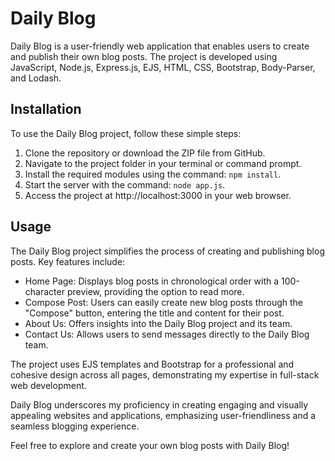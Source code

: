 # Daily Blog

Daily Blog is a user-friendly web application that enables users to create and publish their own blog posts. The project is developed using JavaScript, Node.js, Express.js, EJS, HTML, CSS, Bootstrap, Body-Parser, and Lodash.

## Installation

To use the Daily Blog project, follow these simple steps:

1. Clone the repository or download the ZIP file from GitHub.
2. Navigate to the project folder in your terminal or command prompt.
3. Install the required modules using the command: `npm install`.
4. Start the server with the command: `node app.js`.
5. Access the project at http://localhost:3000 in your web browser.

## Usage

The Daily Blog project simplifies the process of creating and publishing blog posts. Key features include:

- Home Page: Displays blog posts in chronological order with a 100-character preview, providing the option to read more.
- Compose Post: Users can easily create new blog posts through the "Compose" button, entering the title and content for their post.
- About Us: Offers insights into the Daily Blog project and its team.
- Contact Us: Allows users to send messages directly to the Daily Blog team.

The project uses EJS templates and Bootstrap for a professional and cohesive design across all pages, demonstrating my expertise in full-stack web development.

Daily Blog underscores my proficiency in creating engaging and visually appealing websites and applications, emphasizing user-friendliness and a seamless blogging experience.

Feel free to explore and create your own blog posts with Daily Blog!
